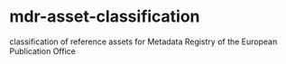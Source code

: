 # mdr-asset-classification
classification of reference assets for Metadata Registry of the European Publication Office
